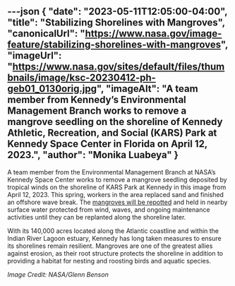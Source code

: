 ---json
{
  "date": "2023-05-11T12:05:00-04:00",
  "title": "Stabilizing Shorelines with Mangroves",
  "canonicalUrl": "https://www.nasa.gov/image-feature/stabilizing-shorelines-with-mangroves",
  "imageUrl": "https://www.nasa.gov/sites/default/files/thumbnails/image/ksc-20230412-ph-geb01_0130orig.jpg",
  "imageAlt": "A team member from Kennedy’s Environmental Management Branch works to remove a mangrove seedling on the shoreline of Kennedy Athletic, Recreation, and Social (KARS) Park at Kennedy Space Center in Florida on April 12, 2023.",
  "author": "Monika Luabeya"
}
---

A team member from the Environmental Management Branch at NASA’s Kennedy Space Center works to remove a mangrove seedling deposited by tropical winds on the shoreline of KARS Park at Kennedy in this image from April 12, 2023. This spring, workers in the area replaced sand and finished an offshore wave break. The [mangroves will be repotted](https://www.nasa.gov/feature/kennedy-space-center-rescues-mangroves-during-shoreline-restoration) and held in nearby surface water protected from wind, waves, and ongoing maintenance activities until they can be replanted along the shoreline later.

With its 140,000 acres located along the Atlantic coastline and within the Indian River Lagoon estuary, Kennedy has long taken measures to ensure its shorelines remain resilient. Mangroves are one of the greatest allies against erosion, as their root structure protects the shoreline in addition to providing a habitat for nesting and roosting birds and aquatic species.

_Image Credit: NASA/Glenn Benson_
